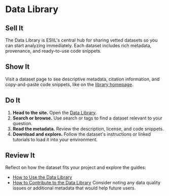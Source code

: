 # Data Library

## Sell It
The Data Library is ESIIL's central hub for sharing vetted datasets so you can
start analyzing immediately. Each dataset includes rich metadata, provenance,
and ready-to-use code snippets.

## Show It
Visit a dataset page to see descriptive metadata, citation information, and
copy-and-paste code snippets, like on the
[library homepage](https://cu-esiil.github.io/data-library/).

## Do It
1. **Head to the site.** Open the
   [Data Library](https://cu-esiil.github.io/data-library/).
2. **Search or browse.** Use search or tags to find a dataset relevant to your
   question.
3. **Read the metadata.** Review the description, license, and code snippets.
4. **Download and explore.** Follow the dataset's instructions or linked
   tutorials to load it into your environment.

## Review It
Reflect on how the dataset fits your project and explore the guides:
- [How to Use the Data Library](how-to-use.md)
- [How to Contribute to the Data Library](https://cu-esiil.github.io/how_to_contribute/)
Consider noting any data quality issues or additional metadata that would help
future users.

